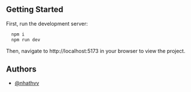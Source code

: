 
## Getting Started
First, run the development server:
```bash
  npm i
  npm run dev
```
Then, navigate to http://localhost:5173 in your browser to view the project.

## Authors

- [@nhathvv](https://www.github.com/nhathvv)
